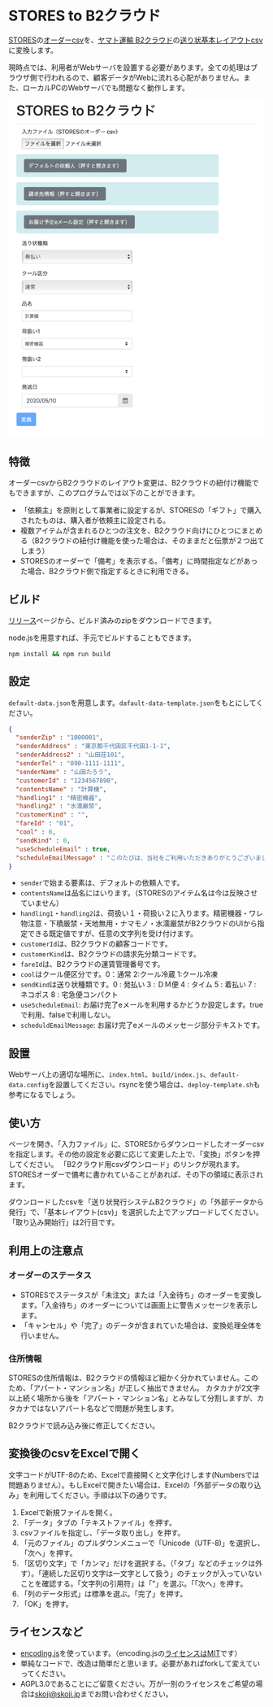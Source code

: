 # STORES to B2クラウド

[STORES](https://stores.jp)の[オーダーcsv](https://officialmag.stores.jp/entry/kaigyou/kinou-ordercsv)を、[ヤマト運輸 B2クラウド](http://www.kuronekoyamato.co.jp/ytc/campaign/B2cloud/)の[送り状基本レイアウトcsv](https://bmypage.kuronekoyamato.co.jp/bmypage/pdf//exchange.pdf)に変換します。

現時点では、利用者がWebサーバを設置する必要があります。全ての処理はブラウザ側で行われるので、顧客データがWebに流れる心配がありません。また、ローカルPCのWebサーバでも問題なく動作します。

![](stores-to-b2cloud.png)

## 特徴

オーダーcsvからB2クラウドのレイアウト変更は、B2クラウドの紐付け機能でもできますが、このプログラムでは以下のことができます。

* 「依頼主」を原則として事業者に設定するが、STORESの「ギフト」で購入されたものは、購入者が依頼主に設定される。
* 複数アイテムが含まれるひとつの注文を、B2クラウド向けにひとつにまとめる（B2クラウドの紐付け機能を使った場合は、そのままだと伝票が２つ出てしまう）
* STORESのオーダーで「備考」を表示する。「備考」に時間指定などがあった場合、B2クラウド側で指定するときに利用できる。

## ビルド

[リリース](https://github.com/skoji/stores-to-b2cloud/releases)ページから、ビルド済みのzipをダウンロードできます。

node.jsを用意すれば、手元でビルドすることもできます。

``` sh
npm install && npm run build
```

## 設定

`default-data.json`を用意します。`dafault-data-template.json`をもとにしてください。

``` json
{
  "senderZip" : "1000001",
  "senderAddress" : "東京都千代田区千代田1-1-1",
  "senderAddress2" : "山田荘101",
  "senderTel" : "090-1111-1111",
  "senderName" : "山田たろう",
  "customerId" : "1234567890",
  "contentsName" : "計算機",
  "handling1" : "精密機器",
  "handling2" : "水濡厳禁",
  "customerKind" : "",
  "fareId" : "01",
  "cool" : 0,
  "sendKind" : 0,
  "useScheduleEmail" : true,
  "scheduleEmailMessage" : "このたびは、当社をご利用いただきありがとうございました。\n今回ご注文頂きました商品を本日クロネコヤマトで発送いたしました。"
}
```

* `sender`で始まる要素は、デフォルトの依頼人です。
* `contentsName`は品名にはいります。（STORESのアイテム名は今は反映させていません）
* `handling1`・`handling2`は、荷扱い１・荷扱い２に入ります。精密機器・ワレ物注意・下積厳禁・天地無用・ナマモノ・水濡厳禁がB2クラウドのUIから指定できる既定値ですが、任意の文字列を受け付けます。
* `customerId`は、B2クラウドの顧客コードです。
* `customerKind`は、B2クラウドの請求先分類コードです。
* `fareId`は、B2クラウドの運賃管理番号です。
* `cool`はクール便区分です。0：通常 2:クール冷蔵 1:クール冷凍
* `sendKind`は送り状種類です。0 : 発払い 3 : ＤＭ便 4 : タイム 5 : 着払い 7 : ネコポス 8 : 宅急便コンパクト
* `useScheduleEmail`: お届け完了eメールを利用するかどうか設定します。trueで利用、falseで利用しない。
* `scheduldEmailMessage`: お届け完了eメールのメッセージ部分テキストです。

## 設置

Webサーバ上の適切な場所に、`index.html`、`build/index.js`、`default-data.config`を設置してください。rsyncを使う場合は、`deploy-template.sh`も参考になるでしょう。

## 使い方

ページを開き、「入力ファイル」に、STORESからダウンロードしたオーダーcsvを指定します。その他の設定を必要に応じて変更した上で、「変換」ボタンを押してください。
「B2クラウド用csvダウンロード」のリンクが現れます。STORESオーダーで備考に書かれていることがあれば、その下の領域に表示されます。

ダウンロードしたcsvを「送り状発行システムB2クラウド」の「外部データから発行」で、「基本レイアウト(csv)」を選択した上でアップロードしてください。
「取り込み開始行」は2行目です。

## 利用上の注意点

### オーダーのステータス

* STORESでステータスが「未注文」または「入金待ち」のオーダーを変換します。「入金待ち」のオーダーについては画面上に警告メッセージを表示します。
* 「キャンセル」や「完了」のデータが含まれていた場合は、変換処理全体を行いません。

### 住所情報

STORESの住所情報は、B2クラウドの情報ほど細かく分かれていません。このため、「アパート・マンション名」が正しく抽出できません。
カタカナが2文字以上続く場所から後を「アパート・マンション名」とみなして分割しますが、カタカナではないアパート名などで問題が発生します。

B2クラウドで読み込み後に修正してください。

## 変換後のcsvをExcelで開く

文字コードがUTF-8のため、Excelで直接開くと文字化けします(Numbersでは問題ありません）。もしExcelで開きたい場合は、Excelの「外部データの取り込み」を利用してください。手順は以下の通りです。

1. Excelで新規ファイルを開く。
2. 「データ」タブの「テキストファイル」を押す。
3. csvファイルを指定し、「データ取り出し」を押す。
4. 「元のファイル」のプルダウンメニューで「Unicode（UTF-8)」を選択し、「次へ」を押す。
5. 「区切り文字」で「カンマ」だけを選択する。（「タブ」などのチェックは外す）。「連続した区切り文字は一文字として扱う」のチェックが入っていないことを確認する。「文字列の引用符」は「"」を選ぶ。「「次へ」を押す。
6. 「列のデータ形式」は標準を選ぶ。「完了」を押す。
7. 「OK」を押す。

## ライセンスなど

* [encoding.js](https://github.com/polygonplanet/encoding.js/)を使っています。（encoding.jsの[ライセンスはMIT](https://github.com/polygonplanet/encoding.js/blob/master/LICENSE)です）
* 単純なコードで、改造は簡単だと思います。必要があればforkして変えていってください。
* AGPL3.0であることにご留意ください。万が一別のライセンスをご希望の場合は[skoji@skoji.jp](mailto:skoji@skoji.jp)までお問い合わせください。




